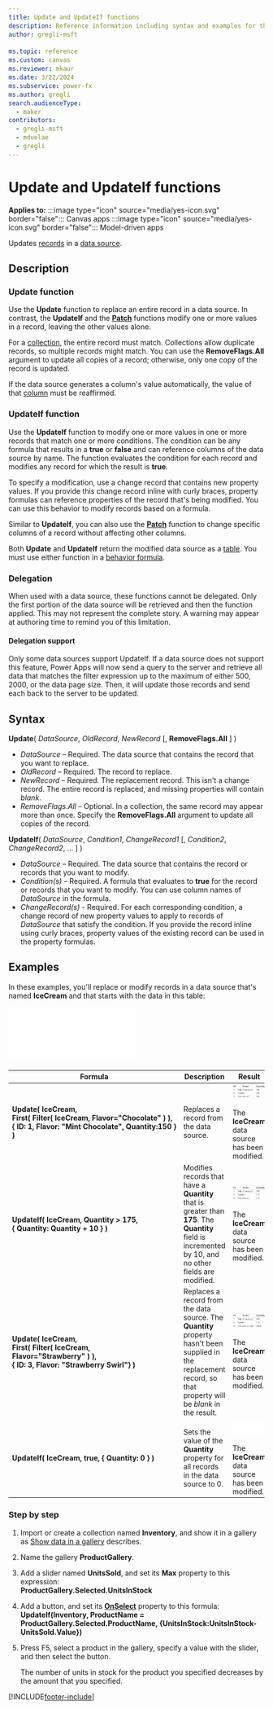 ```yaml
---
title: Update and UpdateIf functions
description: Reference information including syntax and examples for the Update and UpdateIf functions.
author: gregli-msft

ms.topic: reference
ms.custom: canvas
ms.reviewer: mkaur
ms.date: 3/22/2024
ms.subservice: power-fx
ms.author: gregli
search.audienceType:
  - maker
contributors:
  - gregli-msft
  - mduelae
  - gregli
---
```


# Update and UpdateIf functions

**Applies to:** :::image type="icon" source="media/yes-icon.svg" border="false"::: Canvas apps :::image type="icon" source="media/yes-icon.svg" border="false"::: Model-driven apps   

Updates [records](/power-apps/maker/canvas-apps/working-with-tables#records) in a [data source](/power-apps/maker/canvas-apps/working-with-data-sources).

## Description

### Update function

Use the **Update** function to replace an entire record in a data source. In contrast, the **UpdateIf** and the **[Patch](function-patch.md)** functions modify one or more values in a record, leaving the other values alone.

For a [collection](/power-apps/maker/canvas-apps/working-with-data-sources#collections), the entire record must match. Collections allow duplicate records, so multiple records might match. You can use the **RemoveFlags.All** argument to update all copies of a record; otherwise, only one copy of the record is updated.

If the data source generates a column's value automatically, the value of that [column](/power-apps/maker/canvas-apps/working-with-tables#columns) must be reaffirmed.

### UpdateIf function

Use the **UpdateIf** function to modify one or more values in one or more records that match one or more conditions. The condition can be any formula that results in a **true** or **false** and can reference columns of the data source by name. The function evaluates the condition for each record and modifies any record for which the result is **true**.

To specify a modification, use a change record that contains new property values. If you provide this change record inline with curly braces, property formulas can reference properties of the record that's being modified. You can use this behavior to modify records based on a formula.

Similar to **UpdateIf**, you can also use the **[Patch](function-patch.md)** function to change specific columns of a record without affecting other columns.

Both **Update** and **UpdateIf** return the modified data source as a [table](/power-apps/maker/canvas-apps/working-with-tables). You must use either function in a [behavior formula](/power-apps/maker/canvas-apps/working-with-formulas-in-depth).

### Delegation

When used with a data source, these functions cannot be delegated.  Only the first portion of the data source will be retrieved and then the function applied.  This may not represent the complete story.  A warning may appear at authoring time to remind you of this limitation.

#### Delegation support
Only some data sources support UpdateIf. If a data source does not support this feature, Power Apps will now send a query to the server and retrieve all data that matches the filter expression up to the maximum of either 500, 2000, or the data page size. Then, it will update those records and send each  back to the server to be updated. 

## Syntax

**Update**( _DataSource_, _OldRecord_, _NewRecord_ [, **RemoveFlags.All** ] )

- _DataSource_ – Required. The data source that contains the record that you want to replace.
- _OldRecord_ – Required. The record to replace.
- _NewRecord_ – Required. The replacement record. This isn't a change record. The entire record is replaced, and missing properties will contain _blank_.
- _RemoveFlags.All_ – Optional. In a collection, the same record may appear more than once. Specify the **RemoveFlags.All** argument to update all copies of the record.

**UpdateIf**( _DataSource_, _Condition1_, _ChangeRecord1_ [, *Condition2*, *ChangeRecord2*, ... ] )

- _DataSource_ – Required. The data source that contains the record or records that you want to modify.
- _Condition(s)_ – Required. A formula that evaluates to **true** for the record or records that you want to modify. You can use column names of _DataSource_ in the formula.
- _ChangeRecord(s)_ - Required. For each corresponding condition, a change record of new property values to apply to records of _DataSource_ that satisfy the condition. If you provide the record inline using curly braces, property values of the existing record can be used in the property formulas.

## Examples

In these examples, you'll replace or modify records in a data source that's named **IceCream** and that starts with the data in this table:

![IceCream example.](media/function-update-updateif/icecream.png)

| Formula                                                                                                                                                                                        | Description                                                                                                                                                       | Result                                                                                                                                                       |
| ---------------------------------------------------------------------------------------------------------------------------------------------------------------------------------------------- | ----------------------------------------------------------------------------------------------------------------------------------------------------------------- | ------------------------------------------------------------------------------------------------------------------------------------------------------------ |
| **Update(&nbsp;IceCream,<br>First(&nbsp;Filter(&nbsp;IceCream,&nbsp;Flavor="Chocolate"&nbsp;)&nbsp;), {&nbsp;ID:&nbsp;1,&nbsp;Flavor:&nbsp;"Mint&nbsp;Chocolate",&nbsp;Quantity:150&nbsp;} )** | Replaces a record from the data source.                                                                                                                           | ![Replace a record.](media/function-update-updateif/icecream-mint.png)<br><br>The **IceCream** data source has been modified.                                |
| **UpdateIf(&nbsp;IceCream, Quantity > 175, {&nbsp;Quantity:&nbsp;Quantity&nbsp;+&nbsp;10&nbsp;} )**                                                                                            | Modifies records that have a **Quantity** that is greater than **175**. The **Quantity** field is incremented by 10, and no other fields are modified.            | ![Modify records.](media/function-update-updateif/icecream-mint-plus10.png)<br><br>The **IceCream** data source has been modified.                           |
| **Update(&nbsp;IceCream,<br>First(&nbsp;Filter(&nbsp;IceCream, Flavor="Strawberry"&nbsp;)&nbsp;),<br>{&nbsp;ID:&nbsp;3, Flavor:&nbsp;"Strawberry Swirl"} )**                                   | Replaces a record from the data source. The **Quantity** property hasn't been supplied in the replacement record, so that property will be _blank_ in the result. | ![Replace record when quantity not supplied.](media/function-update-updateif/icecream-mint-swirl.png)<br><br>The **IceCream** data source has been modified. |
| **UpdateIf(&nbsp;IceCream, true, {&nbsp;Quantity:&nbsp;0&nbsp;} )**                                                                                                                            | Sets the value of the **Quantity** property for all records in the data source to 0.                                                                              | ![Set quantity for all to 0.](./media/function-update-updateif/icecream-mint-zero.png)<br> <br>The **IceCream** data source has been modified.               |

### Step by step

1. Import or create a collection named **Inventory**, and show it in a gallery as [Show data in a gallery](/power-apps/maker/canvas-apps/show-images-text-gallery-sort-filter) describes.
2. Name the gallery **ProductGallery**.
3. Add a slider named **UnitsSold**, and set its **Max** property to this expression:<br>**ProductGallery.Selected.UnitsInStock**
4. Add a button, and set its **[OnSelect](/power-apps/maker/canvas-apps/controls/properties-core)** property to this formula:<br>**UpdateIf(Inventory, ProductName = ProductGallery.Selected.ProductName, {UnitsInStock:UnitsInStock-UnitsSold.Value})**
5. Press F5, select a product in the gallery, specify a value with the slider, and then select the button.

   The number of units in stock for the product you specified decreases by the amount that you specified.

[!INCLUDE[footer-include](../../includes/footer-banner.md)]
